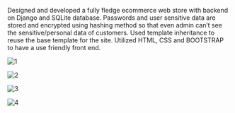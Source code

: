 Designed and developed a fully fledge ecommerce web store with backend on Django and SQLite database.
Passwords and user sensitive data are stored and encrypted using hashing method so that even admin can’t see the sensitive/personal data of customers.
Used template inheritance to reuse the base template for the site.
Utilized HTML, CSS and BOOTSTRAP to have a use friendly front end.

![1](https://user-images.githubusercontent.com/80065408/182031369-261d674c-4d33-48c0-9dcb-56acfbed2253.PNG)

![2](https://user-images.githubusercontent.com/80065408/182031374-44956df1-cb7c-4aeb-bcf5-fadbd14b24de.PNG)

![3](https://user-images.githubusercontent.com/80065408/182031387-a15778de-7ff9-4e14-8e60-ee1f6cffd5f1.PNG)

![4](https://user-images.githubusercontent.com/80065408/182031390-f59ef547-a0a2-4100-a258-58943bb7bf5a.PNG)
